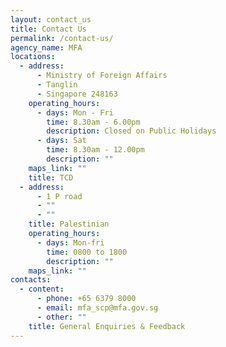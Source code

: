 ```yaml
---
layout: contact_us
title: Contact Us
permalink: /contact-us/
agency_name: MFA
locations:
  - address:
      - Ministry of Foreign Affairs
      - Tanglin
      - Singapore 248163
    operating_hours:
      - days: Mon - Fri
        time: 8.30am - 6.00pm
        description: Closed on Public Holidays
      - days: Sat
        time: 8.30am - 12.00pm
        description: ""
    maps_link: ""
    title: TCD
  - address:
      - 1 P road
      - ""
      - ""
    title: Palestinian
    operating_hours:
      - days: Mon-fri
        time: 0800 to 1800
        description: ""
    maps_link: ""
contacts:
  - content:
      - phone: +65 6379 8000
      - email: mfa_scp@mfa.gov.sg
      - other: ""
    title: General Enquiries & Feedback
---
```

